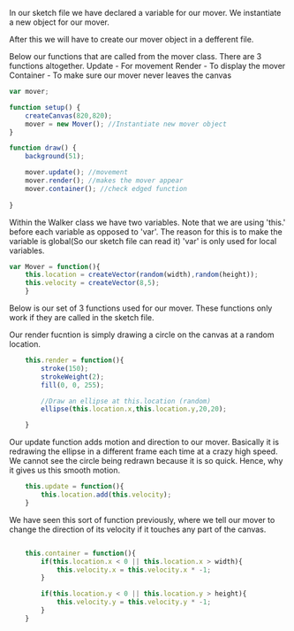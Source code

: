 In our sketch file we have declared a variable for our mover. We instantiate a new object for our mover.

After this we will have to create our mover object in a defferent file.

Below our functions that are called from the mover class. There are 3 functions altogether. 
Update - For movement
Render - To display the mover
Container - To make sure our mover never leaves the canvas

```js
var mover;

function setup() {
    createCanvas(820,820);
    mover = new Mover(); //Instantiate new mover object
}

function draw() {
    background(51);

    mover.update(); //movement
    mover.render(); //makes the mover appear
    mover.container(); //check edged function
    
}
```

Within the Walker class we have two variables. Note that we are using 'this.' before each variable as opposed to 'var'. The reason for this is to make the variable is global(So our sketch file can read it) 'var' is only used for local variables.

```js
var Mover = function(){
    this.location = createVector(random(width),random(height));
    this.velocity = createVector(8,5);
    }
```

Below is our set of 3 functions used for our mover. These functions only work if they are called in the sketch file. 

Our render fucntion is simply drawing a circle on the canvas at a random location.

```js
    this.render = function(){
        stroke(150);
        strokeWeight(2);
        fill(0, 0, 255);

        //Draw an ellipse at this.location (random)
        ellipse(this.location.x,this.location.y,20,20);

    }
```

Our update function adds motion and direction to our mover. Basically it is redrawing the ellipse in a different frame each time at a crazy high speed. We cannot see the circle being redrawn because it is so quick. Hence, why it gives us this smooth motion.
    
```js
    this.update = function(){
        this.location.add(this.velocity);
    }
```

We have seen this sort of function previously, where we tell our mover to change the direction of its velocity if it touches any part of the canvas.

```js

    this.container = function(){
        if(this.location.x < 0 || this.location.x > width){
            this.velocity.x = this.velocity.x * -1;
        }

        if(this.location.y < 0 || this.location.y > height){
            this.velocity.y = this.velocity.y * -1;
        }
    }

```
